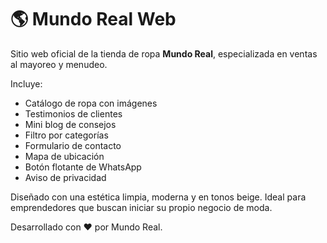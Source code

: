 # 🌎 Mundo Real Web

Sitio web oficial de la tienda de ropa **Mundo Real**, especializada en ventas al mayoreo y menudeo.

Incluye:
- Catálogo de ropa con imágenes
- Testimonios de clientes
- Mini blog de consejos
- Filtro por categorías
- Formulario de contacto
- Mapa de ubicación
- Botón flotante de WhatsApp
- Aviso de privacidad

Diseñado con una estética limpia, moderna y en tonos beige. Ideal para emprendedores que buscan iniciar su propio negocio de moda.

Desarrollado con ❤️ por Mundo Real.

